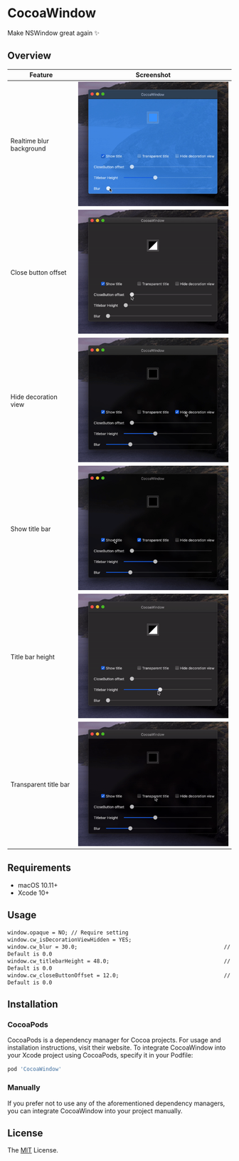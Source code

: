# CocoaWindow

Make NSWindow great again ✨

## Overview

| Feature | Screenshot |
|---|---|
| Realtime blur background | ![Blur](Screenshots/Blur.gif) |
| Close button offset | ![CloseButtonOffset](Screenshots/CloseButtonOffset.gif) |
| Hide decoration view | ![HideDecorationView](Screenshots/HideDecorationView.gif) |
| Show title bar | ![ShowTitle](Screenshots/ShowTitle.gif) |
| Title bar height | ![TitlebarHeight](Screenshots/TitlebarHeight.gif) |
| Transparent title bar | ![TransparentTitlebar](Screenshots/TransparentTitlebar.gif) |

## Requirements

- macOS 10.11+
- Xcode 10+

## Usage

```objc
window.opaque = NO; // Require setting
window.cw_isDecorationViewHidden = YES;
window.cw_blur = 30.0;                                              // Default is 0.0
window.cw_titlebarHeight = 48.0;                                    // Default is 0.0
window.cw_closeButtonOffset = 12.0;                                 // Default is 0.0
```

## Installation

### CocoaPods

CocoaPods is a dependency manager for Cocoa projects. For usage and installation instructions, visit their website. To integrate CocoaWindow into your Xcode project using CocoaPods, specify it in your Podfile:

```ruby
pod 'CocoaWindow'
```

### Manually

If you prefer not to use any of the aforementioned dependency managers, you can integrate CocoaWindow into your project manually.

## License

The [MIT](LICENSE) License.
